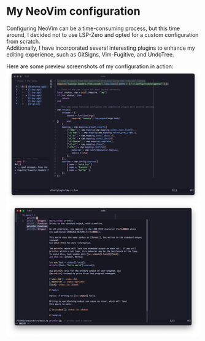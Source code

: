 # My NeoVim configuration
Configuring NeoVim can be a time-consuming process, but this time around, 
I decided not to use LSP-Zero and opted for a custom configuration from scratch. \
Additionally, I have incorporated several interesting plugins to enhance my editing experience, 
such as GitSigns, Vim-Fugitive, and UndoTree.

Here are some preview screenshots of my configuration in action:
![undotree](/imgs/undotree.png)
![completion](/imgs/completion.png)
